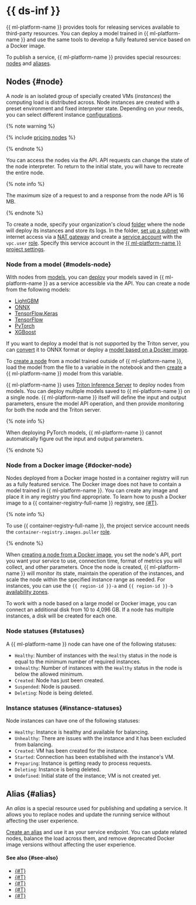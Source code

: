 # {{ ds-inf }}

{{ ml-platform-name }} provides tools for releasing services available to third-party resources. You can deploy a model trained in {{ ml-platform-name }} and use the same tools to develop a fully featured service based on a Docker image.

To publish a service, {{ ml-platform-name }} provides special resources: [nodes](#node) and [aliases](#statuses).

## Nodes {#node}

A _node_ is an isolated group of specially created VMs (_instances_) the computing load is distributed across. Node instances are created with a preset environment and fixed interpreter state. Depending on your needs, you can select different instance [configurations](../../concepts/configurations.md).

{% note warning %}

{% include [pricing nodes](../../../_includes/datasphere/nodes-pricing-warn.md) %}

{% endnote %}

You can access the nodes via the API. API requests can change the state of the node interpreter. To return to the initial state, you will have to recreate the entire node.

{% note info %}

The maximum size of a request to and a response from the node API is 16 MB.

{% endnote %}

To create a node, specify your organization's cloud [folder](../../../resource-manager/concepts/resources-hierarchy.md#folder) where the node will deploy its instances and store its logs. In the folder, [set up a subnet](../../../vpc/operations/subnet-create.md) with internet access via a [NAT gateway](../../../vpc/operations/create-nat-gateway.md) and create a [service account](../../../iam/operations/sa/create.md) with the `vpc.user` [role](../../../vpc/security/index.md#vpc-user). Specify this service account in the [{{ ml-platform-name }} project settings](../../operations/projects/update.md).

### Node from a model {#models-node}

With nodes from [models](../models/index.md), you can [deploy](../../operations/deploy/node-create.md#from-model) your models saved in {{ ml-platform-name }} as a service accessible via the API. You can create a node from the following models:

* [LightGBM](https://lightgbm.readthedocs.io)
* [ONNX](https://onnx.ai/)
* [TensorFlow.Keras](https://keras.io)
* [TensorFlow](https://www.tensorflow.org)
* [PyTorch](https://pytorch.org)
* [XGBoost](https://lightgbm.readthedocs.io)

If you want to deploy a model that is not supported by the Triton server, you can [convert](https://onnx.ai/sklearn-onnx/auto_tutorial/plot_gexternal_catboost.html) it to ONNX format or deploy a [model based on a Docker image](#docker-node).

To [create a node](../../operations/deploy/node-create.md#from-model) from a model trained outside of {{ ml-platform-name }}, load the model from the file to a variable in the notebook and then [create](../../operations/data/models.md#create) a {{ ml-platform-name }} model from this variable.

{{ ml-platform-name }} uses [Triton Inference Server](https://developer.nvidia.com/triton-inference-server) to deploy nodes from models. You can deploy multiple models saved to {{ ml-platform-name }} on a single node. {{ ml-platform-name }} itself will define the input and output parameters, ensure the model API operation, and then provide monitoring for both the node and the Triton server.

{% note info %}

When deploying PyTorch models, {{ ml-platform-name }} cannot automatically figure out the input and output parameters.

{% endnote %}

### Node from a Docker image {#docker-node}

Nodes deployed from a Docker image hosted in a container registry will run as a fully featured service. The Docker image does not have to contain a model trained in {{ ml-platform-name }}. You can create any image and place it in any registry you find appropriate. To learn how to push a Docker image to a {{ container-registry-full-name }} registry, see [{#T}](../../../container-registry/operations/docker-image/docker-image-push.md).

{% note info %}

To use {{ container-registry-full-name }}, the project service account needs the `container-registry.images.puller` [role](../../../container-registry/security/index.md#container-registry-images-puller).

{% endnote %}

When [creating a node from a Docker image](../../operations/deploy/node-create.md#from-docker), you set the node's API, port you want your service to use, connection time, format of metrics you will collect, and other parameters. Once the node is created, {{ ml-platform-name }} will monitor its state, maintain the operation of the instances, and scale the node within the specified instance range as needed. For instances, you can use the `{{ region-id }}-a` and `{{ region-id }}-b` [availability zones](../../../overview/concepts/geo-scope.md).

To work with a node based on a large model or Docker image, you can connect an additional disk from 10 to 4,096 GB. If a node has multiple instances, a disk will be created for each one.

### Node statuses {#statuses}

A {{ ml-platform-name }} node can have one of the following statuses:

* `Healthy`: Number of instances with the `Healthy` status in the node is equal to the minimum number of required instances.
* `Unhealthy`: Number of instances with the `Healthy` status in the node is below the allowed minimum.
* `Created`: Node has just been created.
* `Suspended`: Node is paused.
* `Deleting`: Node is being deleted.

### Instance statuses {#instance-statuses}

Node instances can have one of the following statuses:

* `Healthy`: Instance is healthy and available for balancing.
* `Unhealthy`: There are issues with the instance and it has been excluded from balancing.
* `Created`: VM has been created for the instance.
* `Started`: Connection has been established with the instance's VM.
* `Preparing`: Instance is getting ready to process requests.
* `Deleting`: Instance is being deleted.
* `Undefined`: Initial state of the instance; VM is not created yet.

## Alias {#alias}

An _alias_ is a special resource used for publishing and updating a service. It allows you to replace nodes and update the running service without affecting the user experience.

[Create an alias](../../../datasphere/operations/deploy/alias-create.md) and use it as your service endpoint. You can update related nodes, balance the load across them, and remove deprecated Docker image versions without affecting the user experience.


#### See also {#see-also}

* [{#T}](../../operations/deploy/node-create.md)
* [{#T}](../../operations/deploy/alias-create.md)
* [{#T}](../../tutorials/node-from-model.md)
* [{#T}](../../tutorials/node-from-docker.md)
* [{#T}](../../tutorials/node-from-docker-fast-api.md)
